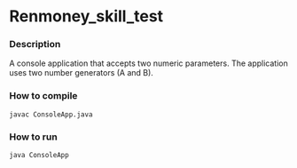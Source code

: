 # Renmoney_skill_test

### Description
   A console application that accepts two numeric parameters. The application uses two number generators (A and B).
   
### How to compile
    javac ConsoleApp.java

### How to run 
    java ConsoleApp
       